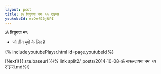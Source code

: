 ```yaml
---
layout: post
title: ॐ त्रियुगया नमः ११ टाइम्स
youtubeId: mc9mfE8jUPI
---
```

 
 
 ॐ त्रियुगया नमः  
 
 -  जो तीन युगों के लिए है 
 
  
 
  
 
 
 
 
 
 


{% include youtubePlayer.html id=page.youtubeId %}
 
[Next]({{ site.baseurl }}{% link  split2/_posts/2014-10-08-ॐ सफलदायया नमः ११ टाइम्स.md%})
 
